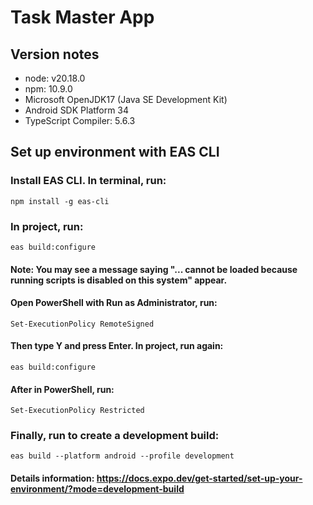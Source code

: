 # Task Master App

## Version notes
- node: v20.18.0
- npm: 10.9.0
- Microsoft OpenJDK17 (Java SE Development Kit)
- Android SDK Platform 34
- TypeScript Compiler: 5.6.3

## Set up environment with EAS CLI
### Install EAS CLI. In terminal, run:
    npm install -g eas-cli
### In project, run: 
    eas build:configure
#### Note: You may see a message saying "... cannot be loaded because running scripts is disabled on this system" appear.
#### Open PowerShell with Run as Administrator, run: 
    Set-ExecutionPolicy RemoteSigned
#### Then type Y and press Enter. In project, run again: 
    eas build:configure
#### After in PowerShell, run: 
    Set-ExecutionPolicy Restricted
### Finally, run to create a development build: 
    eas build --platform android --profile development
#### Details information: https://docs.expo.dev/get-started/set-up-your-environment/?mode=development-build